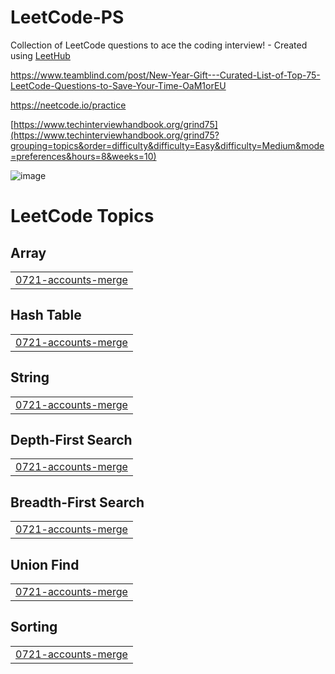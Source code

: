 # LeetCode-PS
Collection of LeetCode questions to ace the coding interview! - Created using [LeetHub](https://github.com/QasimWani/LeetHub)

https://www.teamblind.com/post/New-Year-Gift---Curated-List-of-Top-75-LeetCode-Questions-to-Save-Your-Time-OaM1orEU

https://neetcode.io/practice

[https://www.techinterviewhandbook.org/grind75](https://www.techinterviewhandbook.org/grind75?grouping=topics&order=difficulty&difficulty=Easy&difficulty=Medium&mode=preferences&hours=8&weeks=10)


![image](https://github.com/steam6879/Leethub/assets/24868796/b186ddf5-8939-495d-a8e3-2b1d231ad700)

<!---LeetCode Topics Start-->
# LeetCode Topics
## Array
|  |
| ------- |
| [0721-accounts-merge](https://github.com/steam6879/Leethub/tree/master/0721-accounts-merge) |
## Hash Table
|  |
| ------- |
| [0721-accounts-merge](https://github.com/steam6879/Leethub/tree/master/0721-accounts-merge) |
## String
|  |
| ------- |
| [0721-accounts-merge](https://github.com/steam6879/Leethub/tree/master/0721-accounts-merge) |
## Depth-First Search
|  |
| ------- |
| [0721-accounts-merge](https://github.com/steam6879/Leethub/tree/master/0721-accounts-merge) |
## Breadth-First Search
|  |
| ------- |
| [0721-accounts-merge](https://github.com/steam6879/Leethub/tree/master/0721-accounts-merge) |
## Union Find
|  |
| ------- |
| [0721-accounts-merge](https://github.com/steam6879/Leethub/tree/master/0721-accounts-merge) |
## Sorting
|  |
| ------- |
| [0721-accounts-merge](https://github.com/steam6879/Leethub/tree/master/0721-accounts-merge) |
<!---LeetCode Topics End-->